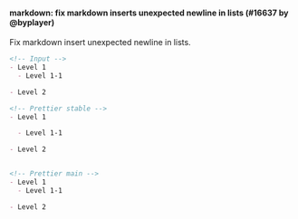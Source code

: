 #### markdown: fix markdown inserts unexpected newline in lists (#16637 by @byplayer)

<!-- Optional description if it makes sense. -->
Fix markdown insert unexpected newline in lists.

<!-- prettier-ignore -->
```md
<!-- Input -->
- Level 1
  - Level 1-1

- Level 2

<!-- Prettier stable -->
- Level 1

  - Level 1-1

- Level 2


<!-- Prettier main -->
- Level 1
  - Level 1-1

- Level 2

```
